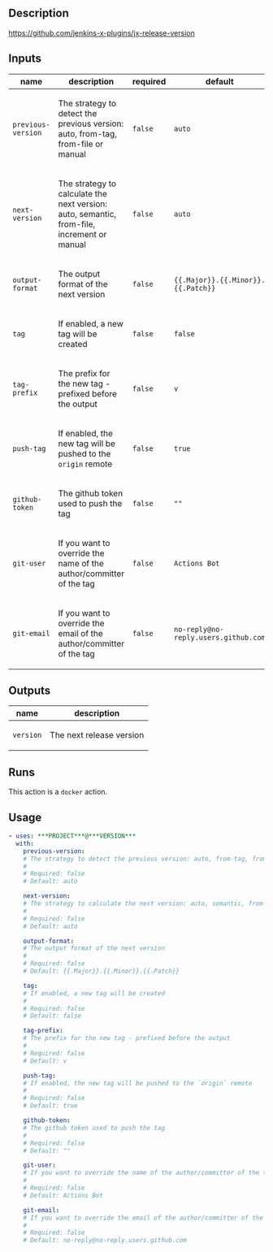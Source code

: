 ## Description

https://github.com/jenkins-x-plugins/jx-release-version

## Inputs

| name | description | required | default |
| --- | --- | --- | --- |
| `previous-version` | <p>The strategy to detect the previous version: auto, from-tag, from-file or manual</p> | `false` | `auto` |
| `next-version` | <p>The strategy to calculate the next version: auto, semantic, from-file, increment or manual</p> | `false` | `auto` |
| `output-format` | <p>The output format of the next version</p> | `false` | `{{.Major}}.{{.Minor}}.{{.Patch}}` |
| `tag` | <p>If enabled, a new tag will be created</p> | `false` | `false` |
| `tag-prefix` | <p>The prefix for the new tag - prefixed before the output</p> | `false` | `v` |
| `push-tag` | <p>If enabled, the new tag will be pushed to the <code>origin</code> remote</p> | `false` | `true` |
| `github-token` | <p>The github token used to push the tag</p> | `false` | `""` |
| `git-user` | <p>If you want to override the name of the author/committer of the tag</p> | `false` | `Actions Bot` |
| `git-email` | <p>If you want to override the email of the author/committer of the tag</p> | `false` | `no-reply@no-reply.users.github.com` |


## Outputs

| name | description |
| --- | --- |
| `version` | <p>The next release version</p> |


## Runs

This action is a `docker` action.

## Usage

```yaml
- uses: ***PROJECT***@***VERSION***
  with:
    previous-version:
    # The strategy to detect the previous version: auto, from-tag, from-file or manual
    #
    # Required: false
    # Default: auto

    next-version:
    # The strategy to calculate the next version: auto, semantic, from-file, increment or manual
    #
    # Required: false
    # Default: auto

    output-format:
    # The output format of the next version
    #
    # Required: false
    # Default: {{.Major}}.{{.Minor}}.{{.Patch}}

    tag:
    # If enabled, a new tag will be created
    #
    # Required: false
    # Default: false

    tag-prefix:
    # The prefix for the new tag - prefixed before the output
    #
    # Required: false
    # Default: v

    push-tag:
    # If enabled, the new tag will be pushed to the `origin` remote
    #
    # Required: false
    # Default: true

    github-token:
    # The github token used to push the tag
    #
    # Required: false
    # Default: ""

    git-user:
    # If you want to override the name of the author/committer of the tag
    #
    # Required: false
    # Default: Actions Bot

    git-email:
    # If you want to override the email of the author/committer of the tag
    #
    # Required: false
    # Default: no-reply@no-reply.users.github.com
```



